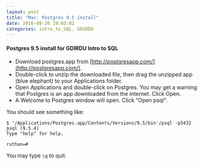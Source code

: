 ```yaml
---
layout: post
title: "Mac: Postgres 9.5 install"
date: 2016-08-20 19:03:02
categories: intro_to_SQL, GDIRDU
---
```


#### Postgres 9.5 install for GDIRDU Intro to SQL

* Download postgres.app from [http://postgresapp.com/](http://postgresapp.com/).
* Double-click to unzip the downloaded file, then drag the unzipped app (blue elephant) to your Applications folder.
* Open Applications and double-click on Postgres. You may get a warning that Postgres is an app downloaded from the internet. Click Open.
* A Welcome to Postgres window will open. Click "Open psql".

You should see something like:

    $ '/Applications/Postgres.app/Contents/Versions/9.5/bin'/psql -p5432
    psql (9.5.4)
    Type "help" for help.
    
    ruthan=#

You may type `\q` to quit.
